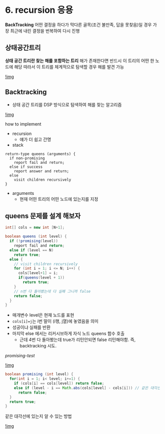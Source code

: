 # 6. recursion 응용

**BackTracking**
어떤 결정을 하다가 막다른 골목(조건 불만족, 답을 못찾음)일 경우 가장 최근에 내린 결정을 번복하여 다시 진행

## 상태공간트리

**상태 공간 트리란 찾는 해를 포함하는 트리**
해가 존재한다면 반드시 이 트리의 어떤 한 노드에 해당
따라서 이 트리를 체계적으로 탐색할 경우 해를 발견 가능

[!img](./img/1-6-1-recursion.png)

## Backtracking

- 상태 공간 트리를 DSP 방식으로 탐색하여 해를 찾는 알고리즘

[!img](./img/1-6-2-recursion.png)

how to implement

- recursion
  - 얘가 더 쉽고 간명
- stack

```
return-type queens (arguments) {
  if non-promising
    report fail and return;
  else if success
    report answer and return;
  else
    visit children recursively
}
```

- arguments
  - 현재 어떤 트리의 어떤 노드에 있는지를 지정

## queens 문제를 설계 해보자

```java
int[] cols = new int [N+1];

boolean queens (int level) {
  if (!promising(level))
    report fail and return;
  else if (level == N)
    return true;
  else {
    // visit children recursively
    for (int i = 1; i <= N; i++) {
      cols[level+1] = i;
      if(queens(level + 1))
        return true;
    }
    // n번 다 돌아봤는데 다 실패 그니까 false
    return false;
  }
}
```

- 매개변수 level은 현재 노드를 표현
- `cols[i]=j`는 i번 말이 (i행, j열)에 놓였음을 의미
- 성공이냐 실패를 반환
- 마지막 else 에서는 리커시브하게 자식 노드 queens 함수 호출
  - 근데 4번 다 돌아봤는데 true가 리턴안되면 false 리턴해야함. 즉, backtracking 시도.

_promising-test_

[!img](./img/1-6-3-recursion)

```java
boolean promising (int level) {
  for(int i = 1; i< level; i+=1) {
    if (cols[i] == cols[level]) return false;
    else if (level - i == Math.abs(cols[level] - cols[i])) // 같은 대각선에 놓였는지
      return false;
  }
  return true;
}
```

같은 대각선에 있는지 알 수 있는 방법

[!img](./img/1-6-4-recursion)

